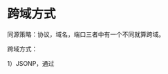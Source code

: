 # 跨域方式

同源策略：协议，域名，端口三者中有一个不同就算跨域。

跨域方式：

1）JSONP，通过<script>标签的异步加载来实现的跨域；

2）CORS “跨域资源共享”（Cross-origin resource sharing），它允许浏览器向跨源服务器，发出XMLHttpRequest请求。分为简单请求和非简单请求；（浏览器自动完成）

3）WebSocket（网络通信协议），不受同源的限制，可在客户端和服务器端之间双向通信；（客户端可以向服务器发送请求，服务器也可以向客户端发送请求，而http只能由客户端向服务器发送请求，不能反过来）

4）postMessage()，H5新增的跨域通信方法。应用场景：窗口 A (http:A.com)向跨域的窗口 B (http:B.com)互通信息；

5）Hash，原理：Hash的改变，页面不会刷新。应用场景：A 通过iframe或frame嵌入了跨域的页面 B，A与B间可以通过hash通信。（A和B的domain相同）；

